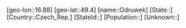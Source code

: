 ﻿---
location: [49.4,16.88]
type: City
tags:
- geo/City


SpocWebEntityId: 33063
isDeleted: false
confidential: public

---
[geo-lon::16.88]
[geo-lat::49.4]
[name::Odruwek]
[State::]
[Country::Czech_Rep.]
[StateId::]
[Population::]
[Unknown::]

